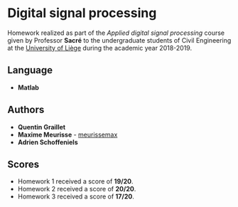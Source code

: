 # Digital signal processing

Homework realized as part of the *Applied digital signal processing* course given by Professor **Sacré** to the undergraduate students of Civil Engineering at the [University of Liège](https://www.uliege.be/) during the academic year 2018-2019.

## Language

* **Matlab**

## Authors

* **Quentin Graillet**
* **Maxime Meurisse** - [meurissemax](https://github.com/meurissemax)
* **Adrien Schoffeniels**

## Scores

* Homework 1 received a score of **19/20**.
* Homework 2 received a score of **20/20**.
* Homework 3 received a score of **17/20**.
